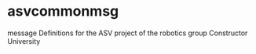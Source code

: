 # asvcommonmsg
message Definitions for the ASV project of the robotics group Constructor University

